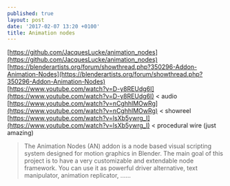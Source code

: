 ```yaml
---
published: true
layout: post
date: '2017-02-07 13:20 +0100'
title: Animation nodes
---
```

[https://github.com/JacquesLucke/animation_nodes](https://github.com/JacquesLucke/animation_nodes)  
[https://blenderartists.org/forum/showthread.php?350296-Addon-Animation-Nodes](https://blenderartists.org/forum/showthread.php?350296-Addon-Animation-Nodes)  
[https://www.youtube.com/watch?v=D-y8REUdg6I](https://www.youtube.com/watch?v=D-y8REUdg6I) < audio  
[https://www.youtube.com/watch?v=nCghhlMOwRg](https://www.youtube.com/watch?v=nCghhlMOwRg) < showreel  
[https://www.youtube.com/watch?v=lsXb5ywrg_I](https://www.youtube.com/watch?v=lsXb5ywrg_I) < procedural wire (just amazing)  

> The Animation Nodes (AN) addon is a node based visual scripting system designed for motion graphics in Blender.
> The main goal of this project is to have a very customizable and extendable node framework. You can use it as powerful driver alternative, text manipulator, animation replicator, ......